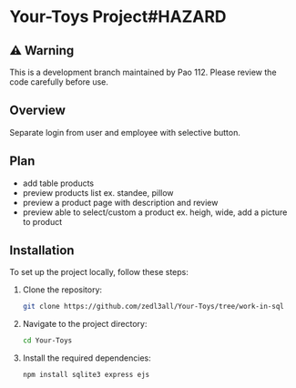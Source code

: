 # Your-Toys Project#HAZARD

## ⚠️ Warning
This is a development branch maintained by Pao 112. Please review the code carefully before use.

## Overview
Separate login from user and employee with selective button.

## Plan
- add table products
- preview products list ex. standee, pillow 
- preview a product page with description and review
- preview able to select/custom a product ex. heigh, wide, add a picture to product

## Installation
To set up the project locally, follow these steps:

1. Clone the repository:
    ```bash
    git clone https://github.com/zedl3all/Your-Toys/tree/work-in-sql
    ```

2. Navigate to the project directory:
    ```bash
    cd Your-Toys
    ```

3. Install the required dependencies:
    ```bash
    npm install sqlite3 express ejs
    ```

